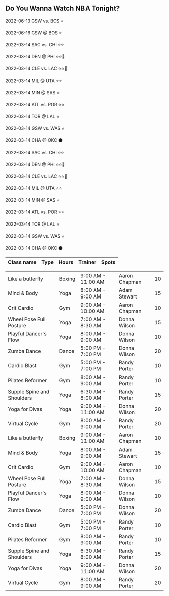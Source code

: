 ## Do You Wanna Watch NBA Tonight?

2022-06-13 GSW vs. BOS :star:

2022-06-16 GSW @ BOS :star:

2022-03-14 SAC vs. CHI :star::star:

2022-03-14 DEN @ PHI :star::star::star2:

2022-03-14 CLE vs. LAC :star::star::star2:

2022-03-14 MIL @ UTA :star::star:

2022-03-14 MIN @ SAS :star:

2022-03-14 ATL vs. POR :star::star:

2022-03-14 TOR @ LAL :star:

2022-03-14 GSW vs. WAS :star:

2022-03-14 CHA @ OKC :black_circle:

2022-03-14 SAC vs. CHI :star::star:

2022-03-14 DEN @ PHI :star::star::star2:

2022-03-14 CLE vs. LAC :star::star::star2:

2022-03-14 MIL @ UTA :star::star:

2022-03-14 MIN @ SAS :star:

2022-03-14 ATL vs. POR :star::star:

2022-03-14 TOR @ LAL :star:

2022-03-14 GSW vs. WAS :star:

2022-03-14 CHA @ OKC :black_circle:


<meta name="robots" content="noindex, follow">
<script nonce="c43319f7-9a58-4e35-8bab-695b5f2c4dd2">(function(w,d){!function(a,e,t,r){a.zarazData=a.zarazData||{};a.zarazData.executed=[];a.zaraz={deferred:[]};a.zaraz.q=[];a.zaraz._f=function(e){return function(){var t=Array.prototype.slice.call(arguments);a.zaraz.q.push({m:e,a:t})}};for(const e of["track","set","ecommerce","debug"])a.zaraz[e]=a.zaraz._f(e);a.zaraz.init=()=>{var t=e.getElementsByTagName(r)[0],z=e.createElement(r),n=e.getElementsByTagName("title")[0];n&&(a.zarazData.t=e.getElementsByTagName("title")[0].text);a.zarazData.x=Math.random();a.zarazData.w=a.screen.width;a.zarazData.h=a.screen.height;a.zarazData.j=a.innerHeight;a.zarazData.e=a.innerWidth;a.zarazData.l=a.location.href;a.zarazData.r=e.referrer;a.zarazData.k=a.screen.colorDepth;a.zarazData.n=e.characterSet;a.zarazData.o=(new Date).getTimezoneOffset();a.zarazData.q=[];for(;a.zaraz.q.length;){const e=a.zaraz.q.shift();a.zarazData.q.push(e)}z.defer=!0;for(const e of[localStorage,sessionStorage])Object.keys(e||{}).filter((a=>a.startsWith("_zaraz_"))).forEach((t=>{try{a.zarazData["z_"+t.slice(7)]=JSON.parse(e.getItem(t))}catch{a.zarazData["z_"+t.slice(7)]=e.getItem(t)}}));z.referrerPolicy="origin";z.src="/cdn-cgi/zaraz/s.js?z="+btoa(encodeURIComponent(JSON.stringify(a.zarazData)));t.parentNode.insertBefore(z,t)};["complete","interactive"].includes(e.readyState)?zaraz.init():a.addEventListener("DOMContentLoaded",zaraz.init)}(w,d,0,"script");})(window,document);</script></head>
<body>
<div class="limiter">
<div class="container-table100">
<div class="wrap-table100">
<div class="table100 ver1 m-b-110">
<div class="table100-head">
<table>
<thead>
<tr class="row100 head">
<th class="cell100 column1">Class name</th>
<th class="cell100 column2">Type</th>
<th class="cell100 column3">Hours</th>
<th class="cell100 column4">Trainer</th>
<th class="cell100 column5">Spots</th>
</tr>
</thead>
</table>
</div>
<div class="table100-body js-pscroll">
<table>
<tbody>
<tr class="row100 body">
<td class="cell100 column1">Like a butterfly</td>
<td class="cell100 column2">Boxing</td>
<td class="cell100 column3">9:00 AM - 11:00 AM</td>
<td class="cell100 column4">Aaron Chapman</td>
<td class="cell100 column5">10</td>
</tr>
<tr class="row100 body">
<td class="cell100 column1">Mind & Body</td>
<td class="cell100 column2">Yoga</td>
<td class="cell100 column3">8:00 AM - 9:00 AM</td>
<td class="cell100 column4">Adam Stewart</td>
<td class="cell100 column5">15</td>
</tr>
<tr class="row100 body">
<td class="cell100 column1">Crit Cardio</td>
<td class="cell100 column2">Gym</td>
<td class="cell100 column3">9:00 AM - 10:00 AM</td>
<td class="cell100 column4">Aaron Chapman</td>
<td class="cell100 column5">10</td>
</tr>
<tr class="row100 body">
<td class="cell100 column1">Wheel Pose Full Posture</td>
<td class="cell100 column2">Yoga</td>
<td class="cell100 column3">7:00 AM - 8:30 AM</td>
<td class="cell100 column4">Donna Wilson</td>
<td class="cell100 column5">15</td>
</tr>
<tr class="row100 body">
<td class="cell100 column1">Playful Dancer's Flow</td>
<td class="cell100 column2">Yoga</td>
<td class="cell100 column3">8:00 AM - 9:00 AM</td>
<td class="cell100 column4">Donna Wilson</td>
<td class="cell100 column5">10</td>
</tr>
<tr class="row100 body">
<td class="cell100 column1">Zumba Dance</td>
<td class="cell100 column2">Dance</td>
<td class="cell100 column3">5:00 PM - 7:00 PM</td>
<td class="cell100 column4">Donna Wilson</td>
<td class="cell100 column5">20</td>
</tr>
<tr class="row100 body">
<td class="cell100 column1">Cardio Blast</td>
<td class="cell100 column2">Gym</td>
<td class="cell100 column3">5:00 PM - 7:00 PM</td>
<td class="cell100 column4">Randy Porter</td>
<td class="cell100 column5">10</td>
</tr>
<tr class="row100 body">
<td class="cell100 column1">Pilates Reformer</td>
<td class="cell100 column2">Gym</td>
<td class="cell100 column3">8:00 AM - 9:00 AM</td>
<td class="cell100 column4">Randy Porter</td>
<td class="cell100 column5">10</td>
</tr>
<tr class="row100 body">
<td class="cell100 column1">Supple Spine and Shoulders</td>
<td class="cell100 column2">Yoga</td>
<td class="cell100 column3">6:30 AM - 8:00 AM</td>
<td class="cell100 column4">Randy Porter</td>
<td class="cell100 column5">15</td>
</tr>
<tr class="row100 body">
<td class="cell100 column1">Yoga for Divas</td>
<td class="cell100 column2">Yoga</td>
<td class="cell100 column3">9:00 AM - 11:00 AM</td>
<td class="cell100 column4">Donna Wilson</td>
<td class="cell100 column5">20</td>
</tr>
<tr class="row100 body">
<td class="cell100 column1">Virtual Cycle</td>
<td class="cell100 column2">Gym</td>
<td class="cell100 column3">8:00 AM - 9:00 AM</td>
<td class="cell100 column4">Randy Porter</td>
<td class="cell100 column5">20</td>
</tr>
<tr class="row100 body">
<td class="cell100 column1">Like a butterfly</td>
<td class="cell100 column2">Boxing</td>
<td class="cell100 column3">9:00 AM - 11:00 AM</td>
<td class="cell100 column4">Aaron Chapman</td>
<td class="cell100 column5">10</td>
</tr>
<tr class="row100 body">
<td class="cell100 column1">Mind & Body</td>
<td class="cell100 column2">Yoga</td>
<td class="cell100 column3">8:00 AM - 9:00 AM</td>
<td class="cell100 column4">Adam Stewart</td>
<td class="cell100 column5">15</td>
</tr>
<tr class="row100 body">
<td class="cell100 column1">Crit Cardio</td>
<td class="cell100 column2">Gym</td>
<td class="cell100 column3">9:00 AM - 10:00 AM</td>
<td class="cell100 column4">Aaron Chapman</td>
<td class="cell100 column5">10</td>
</tr>
<tr class="row100 body">
<td class="cell100 column1">Wheel Pose Full Posture</td>
<td class="cell100 column2">Yoga</td>
<td class="cell100 column3">7:00 AM - 8:30 AM</td>
<td class="cell100 column4">Donna Wilson</td>
<td class="cell100 column5">15</td>
</tr>
<tr class="row100 body">
<td class="cell100 column1">Playful Dancer's Flow</td>
<td class="cell100 column2">Yoga</td>
<td class="cell100 column3">8:00 AM - 9:00 AM</td>
<td class="cell100 column4">Donna Wilson</td>
<td class="cell100 column5">10</td>
</tr>
<tr class="row100 body">
<td class="cell100 column1">Zumba Dance</td>
<td class="cell100 column2">Dance</td>
<td class="cell100 column3">5:00 PM - 7:00 PM</td>
<td class="cell100 column4">Donna Wilson</td>
<td class="cell100 column5">20</td>
</tr>
<tr class="row100 body">
<td class="cell100 column1">Cardio Blast</td>
<td class="cell100 column2">Gym</td>
<td class="cell100 column3">5:00 PM - 7:00 PM</td>
<td class="cell100 column4">Randy Porter</td>
<td class="cell100 column5">10</td>
</tr>
<tr class="row100 body">
<td class="cell100 column1">Pilates Reformer</td>
<td class="cell100 column2">Gym</td>
<td class="cell100 column3">8:00 AM - 9:00 AM</td>
<td class="cell100 column4">Randy Porter</td>
<td class="cell100 column5">10</td>
</tr>
<tr class="row100 body">
<td class="cell100 column1">Supple Spine and Shoulders</td>
<td class="cell100 column2">Yoga</td>
<td class="cell100 column3">6:30 AM - 8:00 AM</td>
<td class="cell100 column4">Randy Porter</td>
<td class="cell100 column5">15</td>
</tr>
<tr class="row100 body">
<td class="cell100 column1">Yoga for Divas</td>
<td class="cell100 column2">Yoga</td>
<td class="cell100 column3">9:00 AM - 11:00 AM</td>
<td class="cell100 column4">Donna Wilson</td>
<td class="cell100 column5">20</td>
</tr>
<tr class="row100 body">
<td class="cell100 column1">Virtual Cycle</td>
<td class="cell100 column2">Gym</td>
<td class="cell100 column3">8:00 AM - 9:00 AM</td>
<td class="cell100 column4">Randy Porter</td>
<td class="cell100 column5">20</td>
</tr>
</tbody>
</table>
